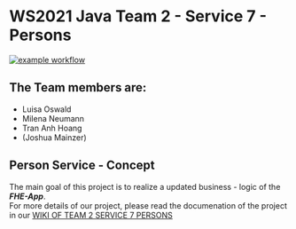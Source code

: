 # WS2021 Java Team 2 - Service 7 - Persons 
[![example workflow](https://github.com/fh-erfurt/WS2021_Java_Team_2_Service7_Persons/actions/workflows/maven.yml/badge.svg)](https://github.com/fh-erfurt/WS2021_Java_Team_2_Service7_Persons/actions)


## The Team members are:
- Luisa Oswald
- Milena Neumann
- Tran Anh Hoang
- (Joshua Mainzer)

## Person Service - Concept 
The main goal of this project is to realize a updated business - logic of the *__FHE-App__*. <br>
For more details of our project, please read the documenation of the project in our <a href="https://github.com/fh-erfurt/WS2021_Java_Team_2_Service7_Persons/wiki"> WIKI OF TEAM 2 SERVICE 7 PERSONS </a>
